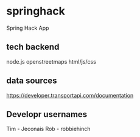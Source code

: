 springhack
==========

Spring Hack App

tech backend
------------

node.js
openstreetmaps
html/js/css

data sources
------------

https://developer.transportapi.com/documentation

Developr usernames
------------

Tim - Jeconais
Rob - robbiehinch
